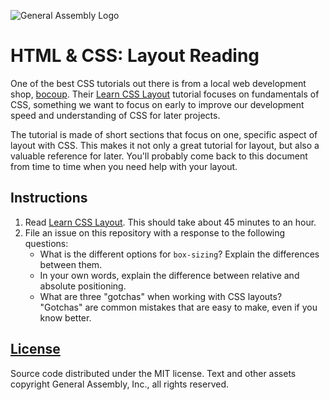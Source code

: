 ![General Assembly Logo](https://camo.githubusercontent.com/1a91b05b8f4d44b5bbfb83abac2b0996d8e26c92/687474703a2f2f692e696d6775722e636f6d2f6b6538555354712e706e67)

HTML & CSS: Layout Reading
==========================

One of the best CSS tutorials out there is from a local web development shop, [bocoup](https://bocoup.com). Their [Learn CSS Layout](http://learnlayout.com) tutorial focuses on fundamentals of CSS, something we want to focus on early to improve our development speed and understanding of CSS for later projects.

The tutorial is made of short sections that focus on one, specific aspect of layout with CSS. This makes it not only a great tutorial for layout, but also a valuable reference for later. You'll probably come back to this document from time to time when you need help with your layout.

Instructions
------------

1. Read [Learn CSS Layout](http://learnlayout.com). This should take about 45 minutes to an hour.
1. File an issue on this repository with a response to the following questions:
    * What is the different options for `box-sizing`? Explain the differences between them.
    * In your own words, explain the difference between relative and absolute positioning.
    * What are three "gotchas" when working with CSS layouts? "Gotchas" are common mistakes that are easy to make, even if you know better.

[License](LICENSE)
------------------

Source code distributed under the MIT license. Text and other assets copyright
General Assembly, Inc., all rights reserved.
